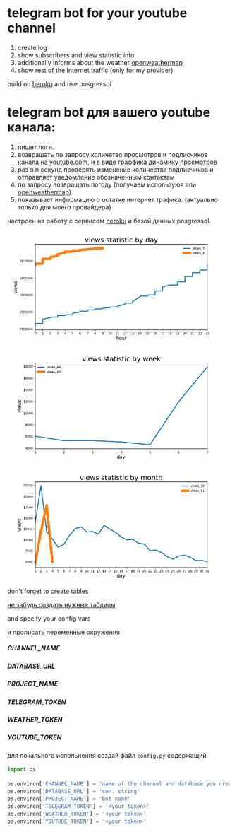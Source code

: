 # telegram bot for your youtube channel
1. create log
2. show subscribers and view statistic info.
3. additionally informs about the weather [openweathermap](https://openweathermap.org/)
4. show rest of the Internet traffic (only for my provider)

build on [heroku](https://www.heroku.com/) and use posgressql

# telegram bot для вашего youtube канала: 
1. пишет логи.
1. возврашать по запросу количетво просмотров и подписчиков канала на youtube.com, и в виде граффика динамику просмотров
2. раз в n секунд проверять изменение количества подписчиков и отправляет уведомление обозначенным контактам
3. по запросу возвращать погоду (получаем используюя апи [openweathermap](https://openweathermap.org/))
4. показывает информацию о остатке интернет трафика. (актуально только для моего провайдера)

настроен на работу с сервисом [heroku](https://www.heroku.com/)  и базой данных posgressql.

![day stat](readme/day.png)

![week stat](readme/week.png)

![month stat](readme/month.png)

[don't forget to create tables](./database_sample/make_main_tables.sql)

[не забудь создать нужные таблицы](./database_sample/make_main_tables.sql)

and specify your config vars

и прописать переменные окружения

##### CHANNEL_NAME
##### DATABASE_URL
##### PROJECT_NAME
##### TELEGRAM_TOKEN
##### WEATHER_TOKEN
##### YOUTUBE_TOKEN

для локального испольнения создай файл `config.py` содержащий

```python
import os

os.environ['CHANNEL_NAME'] = 'name of the channel and database you create'
os.environ['DATABASE_URL'] = 'con. string'
os.environ['PROJECT_NAME'] = 'bot name'
os.environ['TELEGRAM_TOKEN'] = '<your token>'
os.environ['WEATHER_TOKEN'] = '<your token>'
os.environ['YOUTUBE_TOKEN'] = '<your token>'
```